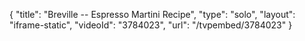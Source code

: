 {
    "title": "Breville -- Espresso Martini Recipe",
    "type": "solo",
    "layout": "iframe-static",
    "videoId": "3784023",
    "url": "\/tvpembed\/3784023"
}